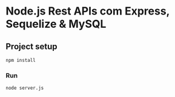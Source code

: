 # Node.js Rest APIs com Express, Sequelize & MySQL 

## Project setup
```
npm install
```

### Run
```
node server.js
```
